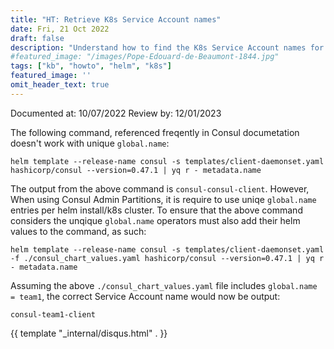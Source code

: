 ```yaml
---
title: "HT: Retrieve K8s Service Account names"
date: Fri, 21 Oct 2022
draft: false
description: "Understand how to find the K8s Service Account names for Consul"
#featured_image: "/images/Pope-Edouard-de-Beaumont-1844.jpg"
tags: ["kb", "howto", "helm", "k8s"]
featured_image: ''
omit_header_text: true
---
```


Documented at: 10/07/2022
Review by: 12/01/2023

The following command, referenced freqently in Consul documetation doesn't work with unique `global.name`:

`helm template --release-name consul -s templates/client-daemonset.yaml hashicorp/consul --version=0.47.1 | yq r - metadata.name`

The output from the above command is `consul-consul-client`. However, When using Consul Admin Partitions, it is require to use uniqe `global.name` entries per helm install/k8s cluster. To ensure that the above command considers the unqique `global.name` operators must also add their helm values to the command, as such:

`helm template --release-name consul -s templates/client-daemonset.yaml -f ./consul_chart_values.yaml hashicorp/consul --version=0.47.1 | yq r - metadata.name`

Assuming the above `./consul_chart_values.yaml` file includes `global.name = team1`, the correct Service Account name would now be output:

`consul-team1-client`


{{ template "_internal/disqus.html" . }}